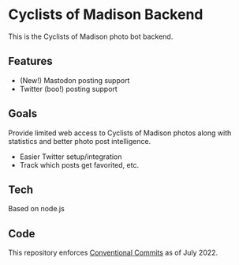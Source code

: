 # Cyclists of Madison Backend

This is the Cyclists of Madison photo bot backend.

## Features

- (New!) Mastodon posting support
- Twitter (boo!) posting support

## Goals

Provide limited web access to Cyclists of Madison photos along with statistics and better photo post intelligence.

- Easier Twitter setup/integration
- Track which posts get favorited, etc.

## Tech

Based on node.js

## Code

This repository enforces [Conventional Commits](https://www.conventionalcommits.org/en/v1.0.0/) as of July 2022.
